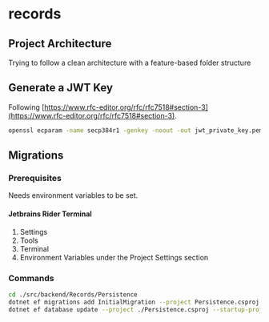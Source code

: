 # records

## Project Architecture
Trying to follow a clean architecture with a feature-based folder structure

## Generate a JWT Key
Following [https://www.rfc-editor.org/rfc/rfc7518#section-3](https://www.rfc-editor.org/rfc/rfc7518#section-3).
```bash
openssl ecparam -name secp384r1 -genkey -noout -out jwt_private_key.pem
```

## Migrations

### Prerequisites
Needs environment variables to be set.

#### Jetbrains Rider Terminal
1. Settings
2. Tools
3. Terminal
4. Environment Variables under the Project Settings section

### Commands
```bash
cd ./src/backend/Records/Persistence
dotnet ef migrations add InitialMigration --project Persistence.csproj --startup-project ../WebAPI/WebAPI.csproj 
dotnet ef database update --project ./Persistence.csproj --startup-project ../WebAPI/WebAPI.csproj 
```